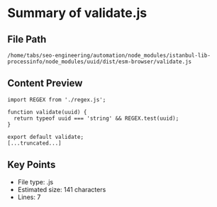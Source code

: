 # Summary of validate.js
  
## File Path
`/home/tabs/seo-engineering/automation/node_modules/istanbul-lib-processinfo/node_modules/uuid/dist/esm-browser/validate.js`

## Content Preview
```
import REGEX from './regex.js';

function validate(uuid) {
  return typeof uuid === 'string' && REGEX.test(uuid);
}

export default validate;
[...truncated...]
```

## Key Points
- File type: .js
- Estimated size: 141 characters
- Lines: 7
